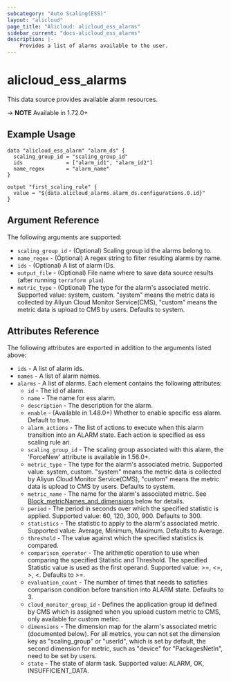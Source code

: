 ```yaml
---
subcategory: "Auto Scaling(ESS)"
layout: "alicloud"
page_title: "Alicloud: alicloud_ess_alarms"
sidebar_current: "docs-alicloud_ess_alarms"
description: |-
    Provides a list of alarms available to the user.
---
```


# alicloud_ess_alarms

This data source provides available alarm resources. 

-> **NOTE** Available in 1.72.0+

## Example Usage

```
data "alicloud_ess_alarm" "alarm_ds" {
  scaling_group_id = "scaling_group_id"
  ids              = ["alarm_id1", "alarm_id2"]
  name_regex       = "alarm_name"
}

output "first_scaling_rule" {
  value = "${data.alicloud_alarms.alarm_ds.configurations.0.id}"
}
```

## Argument Reference

The following arguments are supported:

* `scaling_group_id` - (Optional) Scaling group id the alarms belong to.
* `name_regex` - (Optional) A regex string to filter resulting alarms by name.
* `ids` - (Optional) A list of alarm IDs.
* `output_file` - (Optional) File name where to save data source results (after running `terraform plan`).
* `metric_type` - (Optional) The type for the alarm's associated metric. Supported value: system, custom. "system" means the metric data is collected by Aliyun Cloud Monitor Service(CMS), "custom" means the metric data is upload to CMS by users. Defaults to system.

## Attributes Reference

The following attributes are exported in addition to the arguments listed above:

* `ids` - A list of alarm ids.
* `names` - A list of alarm names.
* `alarms` - A list of alarms. Each element contains the following attributes:
  * `id` - The id of alarm.
  * `name` -  The name for ess alarm.
  * `description` -  The description for the alarm.
  * `enable` - (Available in 1.48.0+) Whether to enable specific ess alarm. Default to true.
  * `alarm_actions` - The list of actions to execute when this alarm transition into an ALARM state. Each action is specified as ess scaling rule ari.
  * `scaling_group_id` -  The scaling group associated with this alarm, the 'ForceNew' attribute is available in 1.56.0+.
  * `metric_type` -  The type for the alarm's associated metric. Supported value: system, custom. "system" means the metric data is collected by Aliyun Cloud Monitor Service(CMS), "custom" means the metric data is upload to CMS by users. Defaults to system. 
  * `metric_name` -  The name for the alarm's associated metric. See [Block_metricNames_and_dimensions](#block-metricnames_and_dimensions) below for details.
  * `period` -  The period in seconds over which the specified statistic is applied. Supported value: 60, 120, 300, 900. Defaults to 300.
  * `statistics` -  The statistic to apply to the alarm's associated metric. Supported value: Average, Minimum, Maximum. Defaults to Average.
  * `threshold` -  The value against which the specified statistics is compared.
  * `comparison_operator` -  The arithmetic operation to use when comparing the specified Statistic and Threshold. The specified Statistic value is used as the first operand. Supported value: >=, <=, >, <. Defaults to >=.
  * `evaluation_count` -  The number of times that needs to satisfies comparison condition before transition into ALARM state. Defaults to 3.
  * `cloud_monitor_group_id` -  Defines the application group id defined by CMS which is assigned when you upload custom metric to CMS, only available for custom metirc.
  * `dimensions` -  The dimension map for the alarm's associated metric (documented below). For all metrics, you can not set the dimension key as "scaling_group" or "userId", which is set by default, the second dimension for metric, such as "device" for "PackagesNetIn", need to be set by users.
  * `state` -  The state of alarm task. Supported value: ALARM, OK, INSUFFICIENT_DATA.
  
